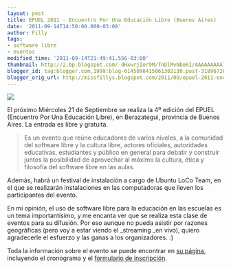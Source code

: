 ```yaml
---
layout: post
title: EPUEL 2011 - Encuentro Por Una Educación Libre (Buenos Aires)
date: '2011-09-14T14:50:00.000-03:00'
author: Filly
tags:
- software libre
- eventos
modified_time: '2011-09-14T21:49:41.556-03:00'
thumbnail: http://2.bp.blogspot.com/-dHxwrjIor9M/TnDlMvNboRI/AAAAAAAAAlA/XPsvfO3GIko/s72-c/epuel.png
blogger_id: tag:blogger.com,1999:blog-6145090415061302130.post-3189672666837978138
blogger_orig_url: http://missfillys.blogspot.com/2011/09/epuel-2011-encuentro-por-una-educacion.html
---
```

[![](http://2.bp.blogspot.com/-dHxwrjIor9M/TnDlMvNboRI/AAAAAAAAAlA/XPsvfO3GIko/s1600/epuel.png)][0]

El próximo Miércoles 21 de Septiembre se realiza la 4º edición del EPUEL (Encuentro Por Una Educación Libre), en
Berazategui, provincia de Buenos Aires. La entrada es libre y gratuita.

> Es un evento que reúne educadores de varios niveles, a la comunidad del software libre y la cultura libre, actores
oficiales, autoridades educativas, estudiantes y público en general para debatir y construir juntos la posibilidad de
aprovechar al máximo la cultura, ética y filosofía del software libre en las aulas. 

Además, habrá un festival de instalación a cargo de Ubuntu LoCo Team, en el que se realizarán instalaciones en las
computadoras que lleven los participantes del evento.  

En mi opinión, el uso de software libre para la educación en las escuelas es un tema importantísimo, y me encanta ver
que se realiza esta clase de eventos para su difusión. Por eso aunque no pueda asistir por razones geográficas (pero
voy a estar viendo el _streaming _en vivo), quiero agradecerle el esfuerzo y las ganas a los organizadores. :)  

Toda la información sobre el evento se puede encontrar en [su página][1], incluyendo el cronograma y el [formulario
de inscripción][2].

[0]: http://2.bp.blogspot.com/-dHxwrjIor9M/TnDlMvNboRI/AAAAAAAAAlA/XPsvfO3GIko/s1600/epuel.png
[1]: http://epuel.org.ar/
[2]: http://2011.epuel.org.ar/inscripcion/